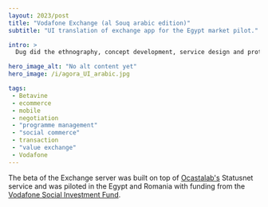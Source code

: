 ```yaml
---
layout: 2023/post
title: "Vodafone Exchange (al Souq arabic edition)"
subtitle: "UI translation of exchange app for the Egypt market pilot."

intro: >
  Dug did the ethnography, concept development, service design and prototyping in partnership with Vodafone R&amp;D teams in London and in Spain.

hero_image_alt: "No alt content yet"
hero_image: /i/agora_UI_arabic.jpg

tags:
 - Betavine
 - ecommerce
 - mobile
 - negotiation
 - "programme management"
 - "social commerce"
 - transaction
 - "value exchange"
 - Vodafone
---
```


 The beta of the Exchange server was built on top of <a href="http://www.ocastalabs.com">Ocastalab's</a> Statusnet service and was piloted in the Egypt and Romania with funding from the [Vodafone Social Investment Fund](https://www.vodafone.com/content/dam/vodcom/sustainability/pdfs/2008-09_vodafonecr.pdf).



